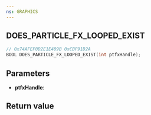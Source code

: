 ```yaml
---
ns: GRAPHICS
---
```

## DOES_PARTICLE_FX_LOOPED_EXIST

```c
// 0x74AFEF0D2E1E409B 0xCBF91D2A
BOOL DOES_PARTICLE_FX_LOOPED_EXIST(int ptfxHandle);
```


## Parameters
* **ptfxHandle**: 

## Return value
